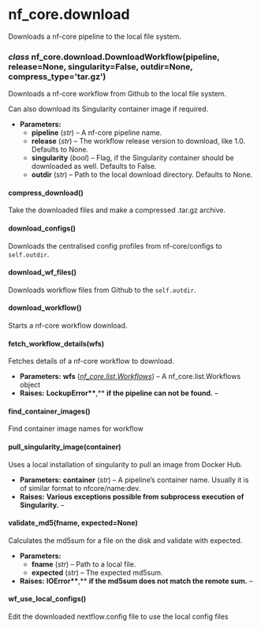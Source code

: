 # nf_core.download

Downloads a nf-core pipeline to the local file system.

### _class_ nf_core.download.DownloadWorkflow(pipeline, release=None, singularity=False, outdir=None, compress_type='tar.gz')

Downloads a nf-core workflow from Github to the local file system.

Can also download its Singularity container image if required.

- **Parameters:**
  - **pipeline** (_str_) – A nf-core pipeline name.
  - **release** (_str_) – The workflow release version to download, like 1.0. Defaults to None.
  - **singularity** (_bool_) – Flag, if the Singularity container should be downloaded as well. Defaults to False.
  - **outdir** (_str_) – Path to the local download directory. Defaults to None.

#### compress_download()

Take the downloaded files and make a compressed .tar.gz archive.

#### download_configs()

Downloads the centralised config profiles from nf-core/configs to `self.outdir`.

#### download_wf_files()

Downloads workflow files from Github to the `self.outdir`.

#### download_workflow()

Starts a nf-core workflow download.

#### fetch_workflow_details(wfs)

Fetches details of a nf-core workflow to download.

- **Parameters:**
  **wfs** ([_nf_core.list.Workflows_](list.md#nf_core.list.Workflows)) – A nf_core.list.Workflows object
- **Raises:**
  **LockupError\*\***,\*\* **if the pipeline can not be found.** –

#### find_container_images()

Find container image names for workflow

#### pull_singularity_image(container)

Uses a local installation of singularity to pull an image from Docker Hub.

- **Parameters:**
  **container** (_str_) – A pipeline’s container name. Usually it is of similar format
  to nfcore/name:dev.
- **Raises:**
  **Various exceptions possible from subprocess execution** **of** **Singularity.** –

#### validate_md5(fname, expected=None)

Calculates the md5sum for a file on the disk and validate with expected.

- **Parameters:**
  - **fname** (_str_) – Path to a local file.
  - **expected** (_str_) – The expected md5sum.
- **Raises:**
  **IOError\*\***,\*\* **if the md5sum does not match the remote sum.** –

#### wf_use_local_configs()

Edit the downloaded nextflow.config file to use the local config files
